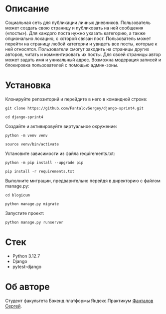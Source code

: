 # Описание
Социальная сеть для публикации личных дневников. Пользователь может создать свою страницу и публиковать на ней сообщения («посты»). Для каждого поста нужно указать категорию, а также опционально локацию, с которой связан пост. Пользователь может перейти на страницу любой категории и увидеть все посты, которые к ней относятся. Пользователи смогут заходить на страницы других авторов, читать и комментировать их посты. Для своей страницы автор может задать имя и уникальный адрес. Возможна модерация записей и блокировка пользователей с помощью админ-зоны.
# Установка
Клонируйте репозиторий и перейдите в него в командной строке:

```
git clone https://github.com/FantalovSergey/django-sprint4.git
```

```
cd django-sprint4
```

Cоздайте и активировуйте виртуальное окружение:

```
python -m venv venv
```

```
source venv/bin/activate
```

Установите зависимости из файла requirements.txt:

```
python -m pip install --upgrade pip
```

```
pip install -r requirements.txt
```

Выполните миграции, предварительно перейдя в директорию с файлом manage.py:

```
cd blogicum
```

```
python manage.py migrate
```

Запустите проект:

```
python manage.py runserver
```

# Стек
- Python 3.12.7
- Django
- pytest-django

# Об авторе
Студент факультета Бэкенд платформы Яндекс.Практикум [Фанталов Сергей](https://github.com/FantalovSergey).
